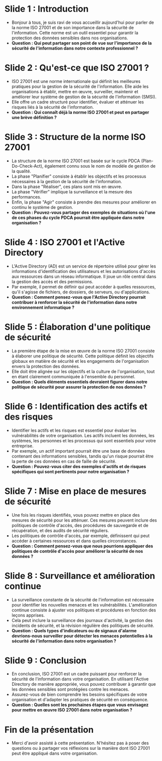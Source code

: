 # Slide 1 : Introduction
- Bonjour à tous, je suis ravi de vous accueillir aujourd'hui pour parler de la norme ISO 27001 et de son importance dans la sécurité de l'information. Cette norme est un outil essentiel pour garantir la protection des données sensibles dans nos organisations.
- **Question : Qui peut partager son point de vue sur l'importance de la sécurité de l'information dans notre contexte professionnel ?**

# Slide 2 : Qu'est-ce que ISO 27001 ?
- ISO 27001 est une norme internationale qui définit les meilleures pratiques pour la gestion de la sécurité de l'information. Elle aide les organisations à établir, mettre en œuvre, surveiller, maintenir et améliorer leur système de gestion de la sécurité de l'information (SMSI).
- Elle offre un cadre structuré pour identifier, évaluer et atténuer les risques liés à la sécurité de l'information.
- **Question : Qui connaît déjà la norme ISO 27001 et peut en partager une brève définition ?**

# Slide 3 : Structure de la norme ISO 27001
- La structure de la norme ISO 27001 est basée sur le cycle PDCA (Plan-Do-Check-Act), également connu sous le nom de modèle de gestion de la qualité.
- La phase "Planifier" consiste à établir les objectifs et les processus nécessaires à la gestion de la sécurité de l'information.
- Dans la phase "Réaliser", ces plans sont mis en œuvre.
- La phase "Vérifier" implique la surveillance et la mesure des performances.
- Enfin, la phase "Agir" consiste à prendre des mesures pour améliorer en continu le système de gestion.
- **Question : Pouvez-vous partager des exemples de situations où l'une de ces phases du cycle PDCA pourrait être appliquée dans notre organisation ?**

# Slide 4 : ISO 27001 et l'Active Directory
- L'Active Directory (AD) est un service de répertoire utilisé pour gérer les informations d'identification des utilisateurs et les autorisations d'accès aux ressources dans un réseau informatique. Il joue un rôle central dans la gestion des accès et des permissions.
- Par exemple, il permet de définir qui peut accéder à quelles ressources, qu'il s'agisse de fichiers, de dossiers, de serveurs, ou d'applications.
- **Question : Comment pensez-vous que l'Active Directory pourrait contribuer à renforcer la sécurité de l'information dans notre environnement informatique ?**

# Slide 5 : Élaboration d'une politique de sécurité
- La première étape de la mise en œuvre de la norme ISO 27001 consiste à élaborer une politique de sécurité. Cette politique définit les objectifs globaux en matière de sécurité et les engagements de l'organisation envers la protection des données.
- Elle doit être alignée sur les objectifs et la culture de l'organisation, tout en étant clairement communiquée à l'ensemble du personnel.
- **Question : Quels éléments essentiels devraient figurer dans notre politique de sécurité pour assurer la protection de nos données ?**

# Slide 6 : Identification des actifs et des risques
- Identifier les actifs et les risques est essentiel pour évaluer les vulnérabilités de votre organisation. Les actifs incluent les données, les systèmes, les personnes et les processus qui sont essentiels pour votre entreprise.
- Par exemple, un actif important pourrait être une base de données contenant des informations sensibles, tandis qu'un risque pourrait être la perte de ces données en cas de faille de sécurité.
- **Question : Pouvez-vous citer des exemples d'actifs et de risques spécifiques qui sont pertinents pour notre organisation ?**

# Slide 7 : Mise en place de mesures de sécurité
- Une fois les risques identifiés, vous pouvez mettre en place des mesures de sécurité pour les atténuer. Ces mesures peuvent inclure des politiques de contrôle d'accès, des procédures de sauvegarde et de récupération, et des audits de sécurité réguliers.
- Les politiques de contrôle d'accès, par exemple, définissent qui peut accéder à certaines ressources et dans quelles circonstances.
- **Question : Comment pensez-vous que nous pourrions appliquer des politiques de contrôle d'accès pour améliorer la sécurité de nos données ?**

# Slide 8 : Surveillance et amélioration continue
- La surveillance constante de la sécurité de l'information est nécessaire pour identifier les nouvelles menaces et les vulnérabilités. L'amélioration continue consiste à ajuster vos politiques et procédures en fonction des leçons apprises.
- Cela peut inclure la surveillance des journaux d'activité, la gestion des incidents de sécurité, et la révision régulière des politiques de sécurité.
- **Question : Quels types d'indicateurs ou de signaux d'alarme devrions-nous surveiller pour détecter les menaces potentielles à la sécurité de l'information dans notre organisation ?**

# Slide 9 : Conclusion
- En conclusion, ISO 27001 est un cadre puissant pour renforcer la sécurité de l'information dans votre organisation. En utilisant l'Active Directory de manière appropriée, vous pouvez contribuer à garantir que les données sensibles sont protégées contre les menaces.
- Assurez-vous de bien comprendre les besoins spécifiques de votre organisation et d'adapter les pratiques de sécurité en conséquence.
- **Question : Quelles sont les prochaines étapes que vous envisagez pour mettre en œuvre ISO 27001 dans notre organisation ?**

# Fin de la présentation
- Merci d'avoir assisté à cette présentation. N'hésitez pas à poser des questions ou à partager vos réflexions sur la manière dont ISO 27001 peut être appliqué dans votre organisation.
